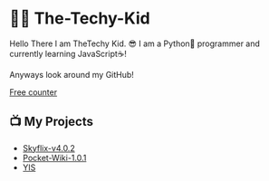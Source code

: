 # 👨‍💻 The-Techy-Kid
Hello There I am TheTechy Kid. 😎
I am a Python🐍 programmer and currently learning JavaScript☕!

Anyways look around my GitHub!


<a href='http://www.freevisitorcounters.com'>Free counter</a> 
<script type='text/javascript' src='https://www.freevisitorcounters.com/auth.php?id=7c0f69d80f5e63fca79417e36dc3889036470d32'></script>
<script type="text/javascript" src="https://www.freevisitorcounters.com/en/home/counter/1008627/t/5"></script>


## 📺 My Projects

* [Skyflix-v4.0.2](https://github.com/TheTechyKid/Skyflix-v4.0.2)
* [Pocket-Wiki-1.0.1](https://github.com/TheTechyKid/Pocket-Wiki-1.0.1)
* [YIS](https://github.com/TheTechyKid/YIS)
